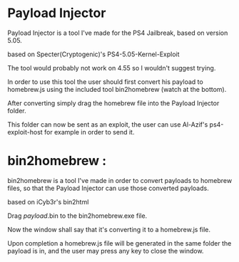 # Payload Injector
Payload Injector is a tool I've made for the PS4 Jailbreak, based on version 5.05.

based on Specter(Cryptogenic)'s PS4-5.05-Kernel-Exploit

The tool would probably not work on 4.55 so I wouldn't suggest trying.

In order to use this tool the user should first convert his payload to homebrew.js using the included tool bin2homebrew (watch at the bottom).

After converting simply drag the homebrew file into the Payload Injector folder.

This folder can now be sent as an exploit, the user can use Al-Azif's ps4-exploit-host for example in order to send it.

# bin2homebrew :
bin2homebrew is a tool I've made in order to convert payloads to homebrew files, so that the Payload Injector can use those converted payloads.

based on iCyb3r's bin2html

Drag *payload*.bin to the bin2homebrew.exe file.

Now the window shall say that it's converting it to a homebrew.js file.

Upon completion a homebrew.js file will be generated in the same folder the payload is in, and the user may press any key to close the window.
